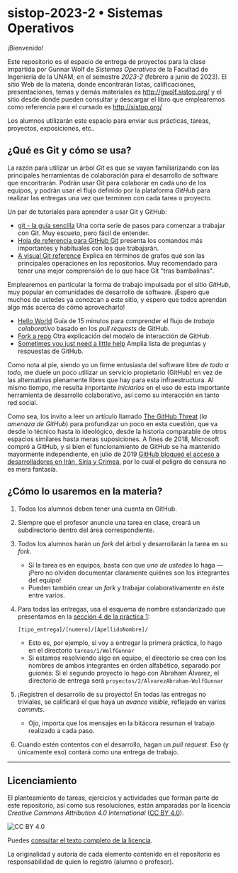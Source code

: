 # sistop-2023-2 • Sistemas Operativos #

¡Bienvenido!

Este repositorio es el espacio de entrega de proyectos para la clase
impartida por Gunnar Wolf de *Sistemas Operativos* de la Facultad de
Ingeniería de la UNAM, en el semestre *2023-2* (febrero a junio
de 2023). El sitio Web de la materia, donde encontrarán listas,
calificaciones, presentaciones, temas y demás materiales es
http://gwolf.sistop.org/ y el sitio desde donde pueden consultar y
descargar el libro que emplearemos como referencia para el cursado es
http://sistop.org/

Los alumnos utilizarán este espacio para enviar sus prácticas, tareas,
proyectos, exposiciones, etc..

## ¿Qué es Git y cómo se usa? ##

La razón para utilizar un árbol *Git* es que se vayan familiarizando
con las principales herramientas de colaboración para el desarrollo de
software que encontrarán. Podrán usar Git para colaborar en cada uno
de los equipos, y podrán usar el flujo definido por la plataforma
*GitHub* para realizar las entregas una vez que terminen con cada
tarea o proyecto.

Un par de tutoriales para aprender a usar Git y GitHub:

* [git - la guía sencilla](https://rogerdudler.github.io/git-guide/index.es.html)
  Una corta serie de pasos para comenzar a trabajar con Git. Muy
  escueto, pero fácil de entender.
* [Hoja de referencia para GitHub
  Git](https://training.github.com/downloads/es_ES/github-git-cheat-sheet.pdf)
  presenta los comandos más importantes y habituales con los que trabajarán.
* [A visual Git reference](https://marklodato.github.io/visual-git-guide/index-es.html)
  Explica en términos de grafos qué son las principales operaciones en
  los repositorios. Muy recomendado para tener una mejor comprensión
  de lo que hace Git "tras bambalinas".

Emplearemos en particular la forma de trabajo impulsada por el sitio
*GitHub*, muy popular en comunidades de desarrollo de software. ¡Espero
que muchos de ustedes ya conozcan a este sitio, y espero que todos
aprendan algo más acerca de cómo aprovecharlo!

* [Hello World](https://guides.github.com/activities/hello-world/)
  Guía de 15 minutos para comprender el flujo de *trabajo
  colaborativo* basado en los *pull requests* de GitHub.
* [Fork a repo](https://help.github.com/articles/fork-a-repo/)
  Otra explicación del modelo de interacción de GitHub.
* [Sometimes you just need a little help](https://help.github.com/)
  Amplia lista de preguntas y respuestas de GitHub.

Como nota al pie, siendo yo un firme entusiasta del software libre *de
todo a todo*, me duele un poco utilizar un servicio propietario
(GitHub) en vez de las alternativas plenamente libres que hay para
esta infraestructura. Al mismo tiempo, me resulta importante
*iniciarlos* en el uso de esta importante herramienta de desarrollo
colaborativo, así como su interacción en tanto red social.

Como sea, los invito a leer un artículo llamado [The GitHub
Threat](https://carlchenet.com/the-github-threat/) (_la amenaza de
GitHub_) para profundizar un poco en esta cuestión, que va desde lo
técnico hasta lo ideológico, desde la historia comparable de otros
espacios similares hasta meras suposiciones. A fines de 2018,
Microsoft compró a GitHub, y si bien el funcionamiento de GitHub se ha
mantenido mayormente independiente, en julio de 2019 [GitHub bloqueó
el acceso a desarrolladores en Irán, Siria y
Crimea](https://techcrunch.com/2019/07/29/github-ban-sanctioned-countries/),
por lo cual el peligro de censura no es mera fantasía.

## ¿Cómo lo usaremos en la materia? ##

1. Todos los alumnos deben tener una cuenta en GitHub.
2. Siempre que el profesor anuncie una tarea en clase, creará un
   subdirectorio dentro del área correspondiente.
3. Todos los alumnos harán un *fork* del árbol y desarrollarán la
   tarea en su *fork*.
    * Sí la tarea es en equipos, basta con que *uno de ustedes* lo
      haga — ¡Pero no olviden documentar claramente quiénes son los
      integrantes del equipo!
    * Pueden también crear un *fork* y trabajar colaborativamente en éste
      entre varios.
4. Para todas las entregas, usa el esquema de nombre estandarizado que
   presentamos en la
   [sección 4 de la práctica 1](https://github.com/unamfi/sistop-2023-2/tree/main/practicas/1/README.md):
   
       [tipo_entrega]/[numero]/[ApellidoNombre]/

    * Esto es, por ejemplo, si voy a entregar la primera práctica,
      lo hago en el directorio `tareas/1/WolfGunnar`
    * Si estamos resolviendo algo en equipo, el directorio se crea con
      los nombres de ambos integrantes en órden alfabético, separado
      por guiones: Si el segundo proyecto lo hago con Abraham Álvarez,
      el directorio de entrega será
      `proyectos/2/AlvarezAbraham-WolfGunnar`
5. ¡Registren el desarrollo de su proyecto! En todas las entregas no
   triviales, se calificará el que haya un *avance visible*, reflejado
   en varios *commits*.
    * Ojo, importa que los mensajes en la bitácora resuman el trabajo
      realizado a cada paso.
6. Cuando estén contentos con el desarrollo, hagan un *pull
   request*. Eso (y únicamente eso) contará como una entrega de
   trabajo.

-----

## Licenciamiento ##

El planteamiento de tareas, ejercicios y actividades que forman parte
de este repositorio, así como sus resoluciones, están amparadas por la
licencia _Creative Commons Attribution 4.0 International_
([CC BY 4.0](https://creativecommons.org/licenses/by/4.0/)).

![CC BY 4.0](./CCBY4.0_88x31.png "CC BY 4.0")

Puedes [consultar el texto completo de la licencia](./COPYING.md).

La originalidad y autoría de cada elemento contenido en el repositorio
es responsabilidad de quien lo registró (alumno o profesor).
